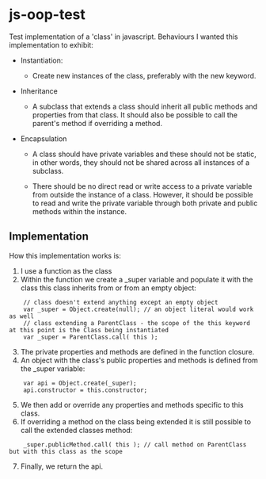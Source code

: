 # js-oop-test

Test implementation of a 'class' in javascript. Behaviours I wanted this implementation to exhibit:

* Instantiation:
    * Create new instances of the class, preferably with the new keyword.

* Inheritance

    * A subclass that extends a class should inherit all public methods and properties from that class. It should also be possible to call the parent's method if overriding a method.

* Encapsulation

    * A class should have private variables and these should not be static, in other words, they should not be shared across all instances of a subclass.

    * There should be no direct read or write access to a private variable from outside the instance of a class. However, it should be possible to read and write the private variable through both private and public methods within the instance.

## Implementation

How this implementation works is:

1. I use a function as the class
2. Within the function we create a _super variable and populate it with the class this class inherits from or from an empty object:
```
    // class doesn't extend anything except an empty object
    var _super = Object.create(null); // an object literal would work as well
    // class extending a ParentClass - the scope of the this keyword at this point is the Class being instantiated
    var _super = ParentClass.call( this );
```
3. The private properties and methods are defined in the function closure.
4. An object with the class's public properties and methods is defined from the _super variable:
```
    var api = Object.create(_super);
    api.constructor = this.constructor;
```
5. We then add or override any properties and methods specific to this class.
6. If overriding a method on the class being extended it is still possible to call the extended classes method:
```
    _super.publicMethod.call( this ); // call method on ParentClass but with this class as the scope
```
7. Finally, we return the api.